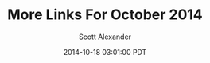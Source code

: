---
layout: podcast
title: "More Links For October 2014"
author: Scott Alexander
description: https://slatestarcodex.com/2014/10/18/more-links-for-october-2014/
date: 2014-10-18 03:01:00 PDT
length: 1167951
duration: 292
guid: more-links-for-october-2014
---